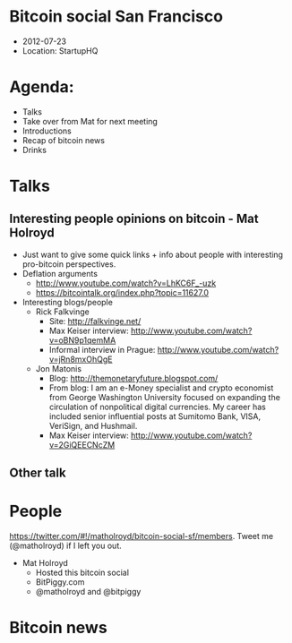 # Bitcoin social San Francisco
- 2012-07-23
- Location: StartupHQ

# Agenda:

- Talks
- Take over from Mat for next meeting
- Introductions
- Recap of bitcoin news
- Drinks
  
# Talks

## Interesting people opinions on bitcoin -  Mat Holroyd

- Just want to give some quick links + info about people with interesting pro-bitcoin perspectives.  
- Deflation arguments
    - http://www.youtube.com/watch?v=LhKC6F_-uzk
    - https://bitcointalk.org/index.php?topic=11627.0
- Interesting blogs/people
    - Rick Falkvinge
        - Site: http://falkvinge.net/
        - Max Keiser interview: http://www.youtube.com/watch?v=oBN9p1qemMA
        - Informal interview in Prague: http://www.youtube.com/watch?v=jRn8mxOhQgE
    - Jon Matonis
        - Blog: http://themonetaryfuture.blogspot.com/
        - From blog: I am an e-Money specialist and crypto economist from George Washington University focused on expanding the circulation of nonpolitical digital currencies. My career has included senior influential posts at Sumitomo Bank, VISA, VeriSign, and Hushmail.
        - Max Keiser interview: http://www.youtube.com/watch?v=2GiQEECNcZM
  
## Other talk  


  
# People

https://twitter.com/#!/matholroyd/bitcoin-social-sf/members. Tweet me (@matholroyd) if I left you out.

- Mat Holroyd
    - Hosted this bitcoin social
    - BitPiggy.com
    - @matholroyd and @bitpiggy 
  

  
# Bitcoin news


    


